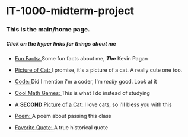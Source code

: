 # IT-1000-midterm-project

### This is the **main/home** page.  
##### Click on the hyper links for things about me

- [Fun Facts: ](https://github.com/KayvonPaygon/IT-1000-midterm-project/blob/main/funfacts.md) Some fun facts about me, **_The_** Kevin Pagan

- [Picture of Cat: ](Xmilkcat.jpg) I promise, it's a picture of a cat. A really cute one too.

- [Code: ](https://github.com/KayvonPaygon/IT-1000-midterm-project/blob/main/code.md) Did I mention i'm a coder, I'm _really_ good. Look at it

- [Cool Math Games: ](https://www.coolmathgames.com/) This is what I do instead of studying

- [A **SECOND** Picture of a Cat: ](https://i.imgflip.com/1gty1y.jpg) I love cats, so i'll bless you with this

- [Poem: ](https://github.com/KayvonPaygon/IT-1000-midterm-project/blob/main/Poem.md) A poem about passing this class

- [Favorite Quote: ](https://github.com/KayvonPaygon/IT-1000-midterm-project/blob/main/Quote.md) A true historical quote
